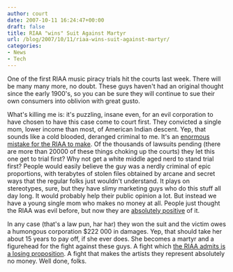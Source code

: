 ```yaml
---
author: court
date: 2007-10-11 16:24:47+00:00
draft: false
title: RIAA "wins" Suit Against Martyr
url: /blog/2007/10/11/riaa-wins-suit-against-martyr/
categories:
- News
- Tech
---
```


One of the first RIAA music piracy trials hit the courts last week.  There will be many many more, no doubt.  These guys haven't had an original thought since the early 1900's, so you can be sure they will continue to sue their own consumers into oblivion with great gusto.

What's killing me is: it's puzzling, insane even, for an evil corporation to have chosen to have this case come to court first.  They convicted a single mom, lower income than most, of American Indian descent.  Yep, that sounds like a cold blooded, deranged criminal to me.  It's an [enormous mistake for the RIAA to make](http://www.wired.com/culture/lifestyle/commentary/theluddite/2007/10/luddite_1011).  Of the thousands of lawsuits pending (there are more than 20000 of these things choking up the courts) they let this one get to trial first?  Why not get a white middle aged nerd to stand trial first?  People would easily believe the guy was a nerdly criminal of epic proportions, with terabytes of stolen files obtained by arcane and secret ways that the regular folks just wouldn't understand.  It plays on stereotypes, sure, but they have slimy marketing guys who do this stuff all day long.  It would probably help their public opinion a lot.  But instead we have a young single mom who makes no money at all.  People just thought the RIAA was evil before, but now they are [absolutely positive](http://www.news.com/For-RIAA%2C-a-black-eye-comes-with-the-job/2100-1027_3-6212374.html?tag=st.num) of it.

In any case (that's a law pun, har har) they won the suit and the victim owes a humongous corporation $222 000 in damages.  Yep, that should take her about 15 years to pay off, if she ever does.  She becomes a martyr and a figurehead for the fight against these guys.  A fight which [the RIAA admits is a losing proposition](http://www.boingboing.net/2007/10/03/riaa-our-antifan-law.html).  A fight that makes the artists they represent absolutely no money.  Well done, folks.
